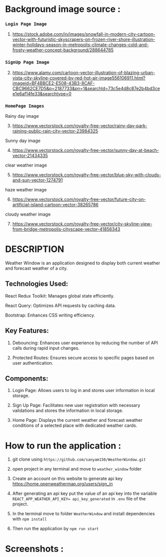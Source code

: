 # Background image source :

### `Login Page Image`

1. https://stock.adobe.com/in/images/snowfall-in-modern-city-cartoon-vector-with-futuristic-skyscrapers-on-frozen-river-shore-illustration-winter-holidays-season-in-metropolis-climate-changes-cold-and-frosty-weather-concept-background/288644785

### `SignUp Page Image`

2. https://www.alamy.com/cartoon-vector-illustration-of-blazing-urban-vista-city-skyline-covered-by-red-hot-air-image556106911.html?imageid=BF4BBCE2-E508-43B3-8CAF-CBC9662CE7D5&p=2187733&pn=1&searchId=73c5e4d8c87e2b4bd3cee1e6af14fe33&searchtype=0

### `HomePage Images`

Rainy day image

3.  https://www.vectorstock.com/royalty-free-vector/rainy-day-park-raining-public-rain-city-vector-23984325

Sunny day image

4. https://www.vectorstock.com/royalty-free-vector/sunny-day-at-beach-vector-21434335

clear weather image

5. https://www.vectorstock.com/royalty-free-vector/blue-sky-with-clouds-and-sun-vector-1274791

haze weather image

6. https://www.vectorstock.com/royalty-free-vector/future-city-on-artificial-island-cartoon-vector-38265786

cloudy weather image

7. https://www.vectorstock.com/royalty-free-vector/city-skyline-view-from-bridge-metropolis-cityscape-vector-41856343

# DESCRIPTION

Weather Window is an application designed to display both current weather and forecast weather of a city.

## Technologies Used:

React Redux Toolkit: Manages global state efficiently.

React Query: Optimizes API requests by caching data.

Bootstrap: Enhances CSS writing efficiency.

## Key Features:

1. Debouncing: Enhances user experience by reducing the number of API calls during rapid input changes.

2. Protected Routes: Ensures secure access to specific pages based on user authentication.

## Components:

1. Login Page: Allows users to log in and stores user information in local storage.

2. Sign Up Page: Facilitates new user registration with necessary validations and stores the information in local storage.

3. Home Page: Displays the current weather and forecast weather conditions of a selected place with dedicated weather cards.

# How to run the application :

1. git clone using `https://github.com/sanyam150/WeatherWindow.git`

2. open project in any terminal and move to `weather_window` folder

3. Create an account on this website to generate api key https://home.openweathermap.org/users/sign_in

4. After generating an api key put the value of an api key into the variable `REACT_APP_WEATHER_API_KEY= api_key_generated` in `.env` file of the project.

5. In the terminal move to folder `WeatherWindow` and install dependencies with `npm install`

6. Then run the application by `npm run start`

# Screenshots :
